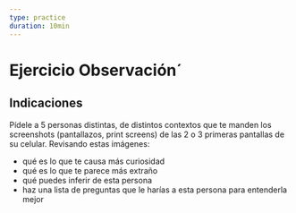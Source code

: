 ```yaml
---
type: practice
duration: 10min
---
```


# Ejercicio Observación´

## Indicaciones

Pídele a 5 personas distintas, de distintos contextos que te manden los
screenshots (pantallazos, print screens) de las 2 o 3 primeras pantallas de su
celular. Revisando estas imágenes:

- qué es lo que te causa más curiosidad
- qué es lo que te parece más extraño
- qué puedes inferir de esta persona
- haz una lista de preguntas que le harías a esta persona para entenderla mejor
